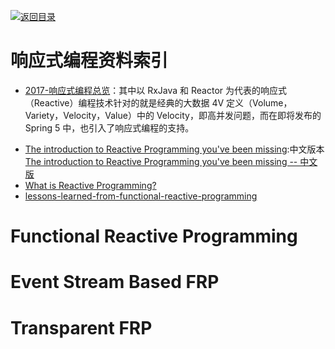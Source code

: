 [![返回目录](https://user-images.githubusercontent.com/5803001/38079637-ff0abcf0-3371-11e8-9b76-ad651620afc7.jpg)](https://github.com/wxyyxc1992/Awesome-Links) 
 
 


# 响应式编程资料索引

* [2017-响应式编程总览](http://emacoo.cn/backend/reactive-overview/)：其中以 RxJava 和 Reactor 为代表的响应式（Reactive）编程技术针对的就是经典的大数据 4V 定义（Volume，Variety，Velocity，Value）中的 Velocity，即高并发问题，而在即将发布的 Spring 5 中，也引入了响应式编程的支持。

- [The introduction to Reactive Programming you've been missing](https://gist.github.com/staltz/868e7e9bc2a7b8c1f754):中文版本[The introduction to Reactive Programming you've been missing -- 中文版](https://github.com/benjycui/introrx-chinese-edition)
- [What is Reactive Programming?](https://medium.com/reactive-programming/what-is-reactive-programming-bc9fa7f4a7fc#.si249gquf)
- [lessons-learned-from-functional-reactive-programming](https://medium.com/@ryancollinsio/lessons-learned-from-functional-reactive-programming-b3b6eb2410a4#.7hepkwwqr)

# Functional Reactive Programming

# Event Stream Based FRP

# Transparent FRP

